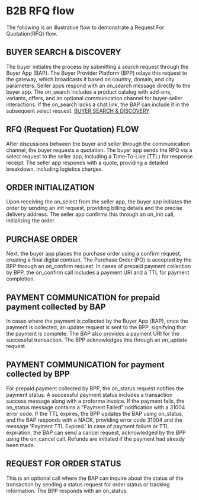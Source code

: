 # B2B RFQ flow
The following is an illustrative flow to demonstrate a Request For Quotation(RFQ) flow.

## BUYER SEARCH & DISCOVERY
The buyer initiates the process by submitting a search request through the Buyer App (BAP). The Buyer Provider Platform (BPP) relays this request to the gateway, which broadcasts it based on country, domain, and city parameters. Seller apps respond with an on_search message directly to the buyer app. The on_search includes a product catalog with add-ons, variants, offers, and an optional communication channel for buyer-seller interactions. If the on_search lacks a chat link, the BAP can include it in the subsequent select request.
[BUYER SEARCH & DISCOVERY](FlowDiagrams/RFQSearchAndDiscovery.png)

## RFQ (Request For Quotation) FLOW
After discussions between the buyer and seller through the communication channel, the buyer requests a quotation. The buyer app sends the RFQ via a select request to the seller app, including a Time-To-Live (TTL) for response receipt. The seller app responds with a quote, providing a detailed breakdown, including logistics charges.

## ORDER INITIALIZATION
Upon receiving the on_select from the seller app, the buyer app initiates the order by sending an init request, providing billing details and the precise delivery address. The seller app confirms this through an on_init call, initializing the order.


## PURCHASE ORDER
Next, the buyer app places the purchase order using a confirm request, creating a final digital contract. The Purchase Order (PO) is accepted by the BPP through an on_confirm request. In cases of prepaid payment collection by BPP, the on_confirm call includes a payment URI and a TTL for payment completion.

## PAYMENT COMMUNICATION for prepaid payment collected by BAP
In cases where the payment is collected by the Buyer App (BAP), once the payment is collected, an update request is sent to the BPP, signifying that the payment is complete. The BAP also provides a payment URI for the successful transaction. The BPP acknowledges this through an on_update request.

## PAYMENT COMMUNICATION for payment collected by BPP
For prepaid payment collected by BPP, the on_status request notifies the payment status. A successful payment status includes a transaction success message along with a proforma invoice. If the payment fails, the on_status message contains a "Payment Failed" notification with a 31004 error code. If the TTL expires, the BPP updates the BAP using on_status, and the BAP responds with a NACK, providing error code 31004 and the message 'Payment TTL Expired.' In case of payment failure or TTL expiration, the BAP can send a cancel request, acknowledged by the BPP using the on_cancel call. Refunds are initiated if the payment had already been made.

## REQUEST FOR ORDER STATUS  
This is an optional call where the BAP can inquire about the status of the transaction by sending a status request for order status or tracking information. The BPP responds with an on_status.
